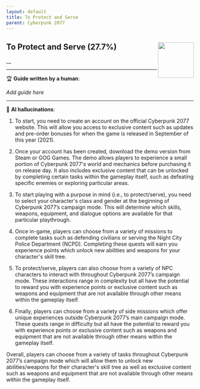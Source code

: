 ```yaml
---
layout: default
title: To Protect and Serve
parent: Cyberpunk 2077
---
```


## To Protect and Serve (27.7%) <img align="right" src="https://cdn.cloudflare.steamstatic.com/steamcommunity/public/images/apps/1091500/a51caf46e315b285be58a7d6cf7013a7b0c44a41.jpg" width="96" height="96">

__

---

:trophy: **Guide written by a human**:

_Add guide here_

---

:robot: **AI hallucinations**:

1) To start, you need to create an account on the official Cyberpunk 2077 website. This will allow you access to exclusive content such as updates and pre-order bonuses for when the game is released in September of this year (2021).

2) Once your account has been created, download the demo version from Steam or GOG Games. The demo allows players to experience a small portion of Cyberpunk 2077's world and mechanics before purchasing it on release day. It also includes exclusive content that can be unlocked by completing certain tasks within the gameplay itself, such as defeating specific enemies or exploring particular areas.

3) To start playing with a purpose in mind (i.e., to protect/serve), you need to select your character's class and gender at the beginning of Cyberpunk 2077’s campaign mode. This will determine which skills, weapons, equipment, and dialogue options are available for that particular playthrough.

4) Once in-game, players can choose from a variety of missions to complete tasks such as defending civilians or serving the Night City Police Department (NCPD). Completing these quests will earn you experience points which unlock new abilities and weapons for your character's skill tree.

5) To protect/serve, players can also choose from a variety of NPC characters to interact with throughout Cyberpunk 2077’s campaign mode. These interactions range in complexity but all have the potential to reward you with experience points or exclusive content such as weapons and equipment that are not available through other means within the gameplay itself.

6) Finally, players can choose from a variety of side missions which offer unique experiences outside Cyberpunk 2077’s main campaign mode. These quests range in difficulty but all have the potential to reward you with experience points or exclusive content such as weapons and equipment that are not available through other means within the gameplay itself.

Overall, players can choose from a variety of tasks throughout Cyberpunk 2077’s campaign mode which will allow them to unlock new abilities/weapons for their character's skill tree as well as exclusive content such as weapons and equipment that are not available through other means within the gameplay itself.
